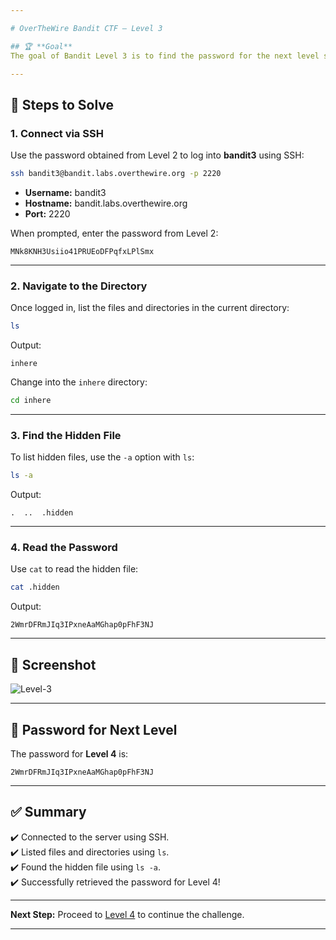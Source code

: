 ```yaml
---

# OverTheWire Bandit CTF – Level 3

## 🏆 **Goal**  
The goal of Bandit Level 3 is to find the password for the next level stored in a hidden file in the `inhere` directory.

---
```


## 🚀 **Steps to Solve**

### 1. **Connect via SSH**  
Use the password obtained from Level 2 to log into **bandit3** using SSH:

```bash
ssh bandit3@bandit.labs.overthewire.org -p 2220
```

- **Username:** bandit3  
- **Hostname:** bandit.labs.overthewire.org  
- **Port:** 2220  

When prompted, enter the password from Level 2:

```
MNk8KNH3Usiio41PRUEoDFPqfxLPlSmx
```

---

### 2. **Navigate to the Directory**  
Once logged in, list the files and directories in the current directory:

```bash
ls
```

Output:
```
inhere
```

Change into the `inhere` directory:

```bash
cd inhere
```

---

### 3. **Find the Hidden File**  
To list hidden files, use the `-a` option with `ls`:

```bash
ls -a
```

Output:
```
.  ..  .hidden
```

---

### 4. **Read the Password**  
Use `cat` to read the hidden file:

```bash
cat .hidden
```

Output:
```
2WmrDFRmJIq3IPxneAaMGhap0pFhF3NJ
```

---

## 📸 **Screenshot**   
![Level-3](https://github.com/user-attachments/assets/710eeeb6-6a8a-456e-8c28-32415c988003)


---

## 🔑 **Password for Next Level**  
The password for **Level 4** is:

```
2WmrDFRmJIq3IPxneAaMGhap0pFhF3NJ
```

---

## ✅ **Summary**  
✔️ Connected to the server using SSH.  
✔️ Listed files and directories using `ls`.  
✔️ Found the hidden file using `ls -a`.  
✔️ Successfully retrieved the password for Level 4!  

---

**Next Step:** Proceed to [Level 4](https://overthewire.org/wargames/bandit/bandit4.html) to continue the challenge.  

---
